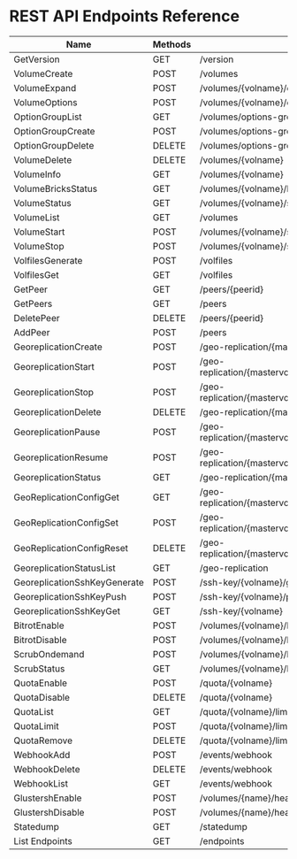 
<!---
This file is generated using commands described below. DO NOT EDIT.

$ curl -o endpoints.json -s -X GET http://127.0.0.1:24007/endpoints
$ go build pkg/tools/generate-doc.go
$ ./generate-doc
-->

# REST API Endpoints Reference

Name | Methods | Path | Request | Response
--- | --- | --- | --- | ---
GetVersion | GET | /version | [](https://godoc.org/github.com/gluster/glusterd2/pkg/api#) | [VersionResp](https://godoc.org/github.com/gluster/glusterd2/pkg/api#VersionResp)
VolumeCreate | POST | /volumes | [VolCreateReq](https://godoc.org/github.com/gluster/glusterd2/pkg/api#VolCreateReq) | [VolumeCreateResp](https://godoc.org/github.com/gluster/glusterd2/pkg/api#VolumeCreateResp)
VolumeExpand | POST | /volumes/{volname}/expand | [VolExpandReq](https://godoc.org/github.com/gluster/glusterd2/pkg/api#VolExpandReq) | [VolumeExpandResp](https://godoc.org/github.com/gluster/glusterd2/pkg/api#VolumeExpandResp)
VolumeOptions | POST | /volumes/{volname}/options | [VolOptionReq](https://godoc.org/github.com/gluster/glusterd2/pkg/api#VolOptionReq) | [](https://godoc.org/github.com/gluster/glusterd2/pkg/api#)
OptionGroupList | GET | /volumes/options-group | [](https://godoc.org/github.com/gluster/glusterd2/pkg/api#) | [OptionGroupListResp](https://godoc.org/github.com/gluster/glusterd2/pkg/api#OptionGroupListResp)
OptionGroupCreate | POST | /volumes/options-group | [OptionGroupReq](https://godoc.org/github.com/gluster/glusterd2/pkg/api#OptionGroupReq) | [](https://godoc.org/github.com/gluster/glusterd2/pkg/api#)
OptionGroupDelete | DELETE | /volumes/options-group/{groupname} | [](https://godoc.org/github.com/gluster/glusterd2/pkg/api#) | [](https://godoc.org/github.com/gluster/glusterd2/pkg/api#)
VolumeDelete | DELETE | /volumes/{volname} | [](https://godoc.org/github.com/gluster/glusterd2/pkg/api#) | [](https://godoc.org/github.com/gluster/glusterd2/pkg/api#)
VolumeInfo | GET | /volumes/{volname} | [](https://godoc.org/github.com/gluster/glusterd2/pkg/api#) | [VolumeGetResp](https://godoc.org/github.com/gluster/glusterd2/pkg/api#VolumeGetResp)
VolumeBricksStatus | GET | /volumes/{volname}/bricks | [](https://godoc.org/github.com/gluster/glusterd2/pkg/api#) | [BricksStatusResp](https://godoc.org/github.com/gluster/glusterd2/pkg/api#BricksStatusResp)
VolumeStatus | GET | /volumes/{volname}/status | [](https://godoc.org/github.com/gluster/glusterd2/pkg/api#) | [VolumeStatusResp](https://godoc.org/github.com/gluster/glusterd2/pkg/api#VolumeStatusResp)
VolumeList | GET | /volumes | [](https://godoc.org/github.com/gluster/glusterd2/pkg/api#) | [VolumeListResp](https://godoc.org/github.com/gluster/glusterd2/pkg/api#VolumeListResp)
VolumeStart | POST | /volumes/{volname}/start | [](https://godoc.org/github.com/gluster/glusterd2/pkg/api#) | [](https://godoc.org/github.com/gluster/glusterd2/pkg/api#)
VolumeStop | POST | /volumes/{volname}/stop | [](https://godoc.org/github.com/gluster/glusterd2/pkg/api#) | [](https://godoc.org/github.com/gluster/glusterd2/pkg/api#)
VolfilesGenerate | POST | /volfiles | [](https://godoc.org/github.com/gluster/glusterd2/pkg/api#) | [](https://godoc.org/github.com/gluster/glusterd2/pkg/api#)
VolfilesGet | GET | /volfiles | [](https://godoc.org/github.com/gluster/glusterd2/pkg/api#) | [](https://godoc.org/github.com/gluster/glusterd2/pkg/api#)
GetPeer | GET | /peers/{peerid} | [](https://godoc.org/github.com/gluster/glusterd2/pkg/api#) | [PeerGetResp](https://godoc.org/github.com/gluster/glusterd2/pkg/api#PeerGetResp)
GetPeers | GET | /peers | [](https://godoc.org/github.com/gluster/glusterd2/pkg/api#) | [PeerListResp](https://godoc.org/github.com/gluster/glusterd2/pkg/api#PeerListResp)
DeletePeer | DELETE | /peers/{peerid} | [](https://godoc.org/github.com/gluster/glusterd2/pkg/api#) | [](https://godoc.org/github.com/gluster/glusterd2/pkg/api#)
AddPeer | POST | /peers | [PeerAddReq](https://godoc.org/github.com/gluster/glusterd2/pkg/api#PeerAddReq) | [PeerAddResp](https://godoc.org/github.com/gluster/glusterd2/pkg/api#PeerAddResp)
GeoreplicationCreate | POST | /geo-replication/{mastervolid}/{remotevolid} | [](https://godoc.org/github.com/gluster/glusterd2/pkg/api#) | [](https://godoc.org/github.com/gluster/glusterd2/pkg/api#)
GeoreplicationStart | POST | /geo-replication/{mastervolid}/{remotevolid}/start | [](https://godoc.org/github.com/gluster/glusterd2/pkg/api#) | [](https://godoc.org/github.com/gluster/glusterd2/pkg/api#)
GeoreplicationStop | POST | /geo-replication/{mastervolid}/{remotevolid}/stop | [](https://godoc.org/github.com/gluster/glusterd2/pkg/api#) | [](https://godoc.org/github.com/gluster/glusterd2/pkg/api#)
GeoreplicationDelete | DELETE | /geo-replication/{mastervolid}/{remotevolid} | [](https://godoc.org/github.com/gluster/glusterd2/pkg/api#) | [](https://godoc.org/github.com/gluster/glusterd2/pkg/api#)
GeoreplicationPause | POST | /geo-replication/{mastervolid}/{remotevolid}/pause | [](https://godoc.org/github.com/gluster/glusterd2/pkg/api#) | [](https://godoc.org/github.com/gluster/glusterd2/pkg/api#)
GeoreplicationResume | POST | /geo-replication/{mastervolid}/{remotevolid}/resume | [](https://godoc.org/github.com/gluster/glusterd2/pkg/api#) | [](https://godoc.org/github.com/gluster/glusterd2/pkg/api#)
GeoreplicationStatus | GET | /geo-replication/{mastervolid}/{remotevolid} | [](https://godoc.org/github.com/gluster/glusterd2/pkg/api#) | [](https://godoc.org/github.com/gluster/glusterd2/pkg/api#)
GeoReplicationConfigGet | GET | /geo-replication/{mastervolid}/{remotevolid}/config | [](https://godoc.org/github.com/gluster/glusterd2/pkg/api#) | [](https://godoc.org/github.com/gluster/glusterd2/pkg/api#)
GeoReplicationConfigSet | POST | /geo-replication/{mastervolid}/{remotevolid}/config | [](https://godoc.org/github.com/gluster/glusterd2/pkg/api#) | [](https://godoc.org/github.com/gluster/glusterd2/pkg/api#)
GeoReplicationConfigReset | DELETE | /geo-replication/{mastervolid}/{remotevolid}/config | [](https://godoc.org/github.com/gluster/glusterd2/pkg/api#) | [](https://godoc.org/github.com/gluster/glusterd2/pkg/api#)
GeoreplicationStatusList | GET | /geo-replication | [](https://godoc.org/github.com/gluster/glusterd2/pkg/api#) | [](https://godoc.org/github.com/gluster/glusterd2/pkg/api#)
GeoreplicationSshKeyGenerate | POST | /ssh-key/{volname}/generate | [](https://godoc.org/github.com/gluster/glusterd2/pkg/api#) | [](https://godoc.org/github.com/gluster/glusterd2/pkg/api#)
GeoreplicationSshKeyPush | POST | /ssh-key/{volname}/push | [](https://godoc.org/github.com/gluster/glusterd2/pkg/api#) | [](https://godoc.org/github.com/gluster/glusterd2/pkg/api#)
GeoreplicationSshKeyGet | GET | /ssh-key/{volname} | [](https://godoc.org/github.com/gluster/glusterd2/pkg/api#) | [](https://godoc.org/github.com/gluster/glusterd2/pkg/api#)
BitrotEnable | POST | /volumes/{volname}/bitrot/enable | [](https://godoc.org/github.com/gluster/glusterd2/pkg/api#) | [](https://godoc.org/github.com/gluster/glusterd2/pkg/api#)
BitrotDisable | POST | /volumes/{volname}/bitrot/disable | [](https://godoc.org/github.com/gluster/glusterd2/pkg/api#) | [](https://godoc.org/github.com/gluster/glusterd2/pkg/api#)
ScrubOndemand | POST | /volumes/{volname}/bitrot/scrubondemand | [](https://godoc.org/github.com/gluster/glusterd2/pkg/api#) | [](https://godoc.org/github.com/gluster/glusterd2/pkg/api#)
ScrubStatus | GET | /volumes/{volname}/bitrot/scrubstatus | [](https://godoc.org/github.com/gluster/glusterd2/pkg/api#) | [](https://godoc.org/github.com/gluster/glusterd2/pkg/api#)
QuotaEnable | POST | /quota/{volname} | [](https://godoc.org/github.com/gluster/glusterd2/pkg/api#) | [](https://godoc.org/github.com/gluster/glusterd2/pkg/api#)
QuotaDisable | DELETE | /quota/{volname} | [](https://godoc.org/github.com/gluster/glusterd2/pkg/api#) | [](https://godoc.org/github.com/gluster/glusterd2/pkg/api#)
QuotaList | GET | /quota/{volname}/limit | [](https://godoc.org/github.com/gluster/glusterd2/pkg/api#) | [](https://godoc.org/github.com/gluster/glusterd2/pkg/api#)
QuotaLimit | POST | /quota/{volname}/limit | [](https://godoc.org/github.com/gluster/glusterd2/pkg/api#) | [](https://godoc.org/github.com/gluster/glusterd2/pkg/api#)
QuotaRemove | DELETE | /quota/{volname}/limit | [](https://godoc.org/github.com/gluster/glusterd2/pkg/api#) | [](https://godoc.org/github.com/gluster/glusterd2/pkg/api#)
WebhookAdd | POST | /events/webhook | [](https://godoc.org/github.com/gluster/glusterd2/pkg/api#) | [](https://godoc.org/github.com/gluster/glusterd2/pkg/api#)
WebhookDelete | DELETE | /events/webhook | [](https://godoc.org/github.com/gluster/glusterd2/pkg/api#) | [](https://godoc.org/github.com/gluster/glusterd2/pkg/api#)
WebhookList | GET | /events/webhook | [](https://godoc.org/github.com/gluster/glusterd2/pkg/api#) | [](https://godoc.org/github.com/gluster/glusterd2/pkg/api#)
GlustershEnable | POST | /volumes/{name}/heal/enable | [](https://godoc.org/github.com/gluster/glusterd2/pkg/api#) | [](https://godoc.org/github.com/gluster/glusterd2/pkg/api#)
GlustershDisable | POST | /volumes/{name}/heal/disable | [](https://godoc.org/github.com/gluster/glusterd2/pkg/api#) | [](https://godoc.org/github.com/gluster/glusterd2/pkg/api#)
Statedump | GET | /statedump | [](https://godoc.org/github.com/gluster/glusterd2/pkg/api#) | [](https://godoc.org/github.com/gluster/glusterd2/pkg/api#)
List Endpoints | GET | /endpoints | [](https://godoc.org/github.com/gluster/glusterd2/pkg/api#) | [ListEndpointsResp](https://godoc.org/github.com/gluster/glusterd2/pkg/api#ListEndpointsResp)
